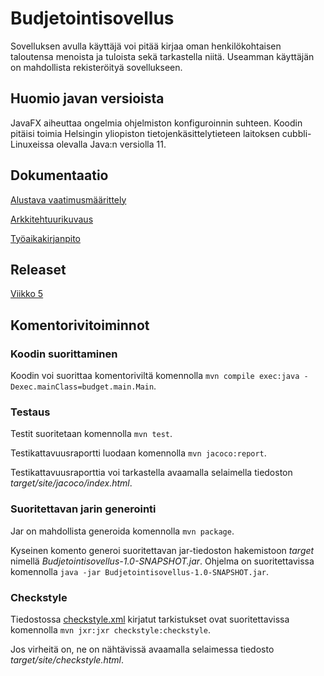 # Budjetointisovellus

Sovelluksen avulla käyttäjä voi pitää kirjaa oman henkilökohtaisen taloutensa menoista ja tuloista sekä tarkastella niitä. Useamman käyttäjän on mahdollista rekisteröityä sovellukseen.

## Huomio javan versioista

JavaFX aiheuttaa ongelmia ohjelmiston konfiguroinnin suhteen. Koodin pitäisi toimia Helsingin yliopiston tietojenkäsittelytieteen laitoksen cubbli-Linuxeissa olevalla Java:n versiolla 11.

## Dokumentaatio

[Alustava vaatimusmäärittely](/dokumentointi/vaatimusmaarittely.md)

[Arkkitehtuurikuvaus](/dokumentointi/arkkitehtuuri.md)

[Työaikakirjanpito](/dokumentointi/tyoaikakirjanpito.md)

## Releaset

[Viikko 5](https://github.com/sallamarieini/ot-harjoitustyo/releases)

## Komentorivitoiminnot

### Koodin suorittaminen

Koodin voi suorittaa komentoriviltä komennolla `mvn compile exec:java -Dexec.mainClass=budget.main.Main`.

### Testaus

Testit suoritetaan komennolla
`mvn test`.

Testikattavuusraportti luodaan komennolla `mvn jacoco:report`.

Testikattavuusraporttia voi tarkastella avaamalla selaimella tiedoston *target/site/jacoco/index.html*.

### Suoritettavan jarin generointi

Jar on mahdollista generoida komennolla `mvn package`.

Kyseinen komento generoi suoritettavan jar-tiedoston hakemistoon *target* nimellä *Budjetointisovellus-1.0-SNAPSHOT.jar*.
Ohjelma on suoritettavissa komennolla `java -jar Budjetointisovellus-1.0-SNAPSHOT.jar`.

### Checkstyle

Tiedostossa [checkstyle.xml](/Budjetointisovellus/checkstyle.xml) kirjatut tarkistukset ovat suoritettavissa komennolla `mvn jxr:jxr checkstyle:checkstyle`.

Jos virheitä on, ne on nähtävissä avaamalla selaimessa tiedosto *target/site/checkstyle.html*.
